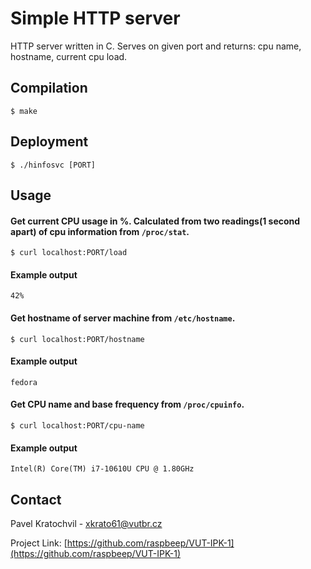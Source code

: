# Simple HTTP server    

HTTP server written in C. Serves on given port and returns: cpu name, hostname, current cpu load.

## Compilation

```
$ make
```

## Deployment

```
$ ./hinfosvc [PORT]
```

## Usage

#### Get current CPU usage in %. Calculated from two readings(1 second apart) of cpu information from `/proc/stat`.
```
$ curl localhost:PORT/load
```
#### Example output
``
42%
``

#### Get hostname of server machine from `/etc/hostname`.
```
$ curl localhost:PORT/hostname
```
#### Example output
``
fedora
``

#### Get CPU name and base frequency from `/proc/cpuinfo`.
```
$ curl localhost:PORT/cpu-name
```
#### Example output
``
Intel(R) Core(TM) i7-10610U CPU @ 1.80GHz
``

## Contact

Pavel Kratochvil - xkrato61@vutbr.cz

Project Link: [https://github.com/raspbeep/VUT-IPK-1](https://github.com/raspbeep/VUT-IPK-1)


